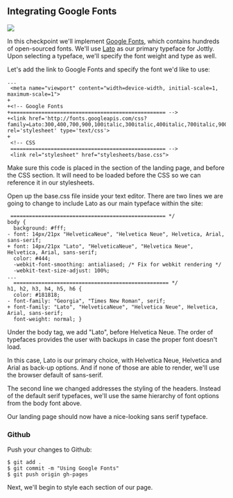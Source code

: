 ## Integrating Google Fonts

![](http://cl.ly/WHVZ/11-google-fonts.png)

In this checkpoint we'll implement [Google Fonts](http://www.google.com/fonts), which contains hundreds of open-sourced fonts. We'll use [Lato](https://www.google.com/fonts/specimen/Lato) as our primary typeface for Jottly. Upon selecting a typeface, we'll specify the font weight and type as well.

Let's add the link to Google Fonts and specify the font we'd like to use:

```html(index.html)
...
 <meta name="viewport" content="width=device-width, initial-scale=1, maximum-scale=1">
+
+<!-- Google Fonts
+================================================== -->
+<link href='http://fonts.googleapis.com/css?family=Lato:300,400,700,900,100italic,300italic,400italic,700italic,900italic' rel='stylesheet' type='text/css'>
+
 <!-- CSS
 ================================================== -->
 <link rel="stylesheet" href="stylesheets/base.css">
```

Make sure this code is placed in the <head> section of the landing page, and before the CSS section. It will need to be loaded before the CSS so we can reference it in our stylesheets.

Open up the base.css file inside your text editor. There are two lines we are going to change to include Lato as our main typeface within the site:

```css(stylesheets/base.css)
 ================================================== */
body {
  background: #fff;
- font: 14px/21px "HelveticaNeue", "Helvetica Neue", Helvetica, Arial, sans-serif;
+ font: 14px/21px "Lato", "HelveticaNeue", "Helvetica Neue", Helvetica, Arial, sans-serif;
  color: #444;
  -webkit-font-smoothing: antialiased; /* Fix for webkit rendering */
  -webkit-text-size-adjust: 100%;
...
  ================================================== */
h1, h2, h3, h4, h5, h6 {
  color: #181818;
- font-family: "Georgia", "Times New Roman", serif;
+ font-family: "Lato", "HelveticaNeue", "Helvetica Neue", Helvetica, Arial, sans-serif;
  font-weight: normal; }
```

Under the body tag, we add "Lato", before Helvetica Neue. The order of typefaces provides the user with backups in case the proper font doesn't load.

In this case, Lato is our primary choice, with Helvetica Neue, Helvetica and Arial as back-up options. And if none of those are able to render, we'll use the browser default of sans-serif.

The second line we changed addresses the styling of the headers. Instead of the default serif typefaces, we'll use the same hierarchy of font options from the body font above.

Our landing page should now have a nice-looking sans serif typeface.

### Github

Push your changes to Github:

```bash(Terminal)
$ git add .
$ git commit -m "Using Google Fonts"
$ git push origin gh-pages
```

Next, we'll begin to style each section of our page.
